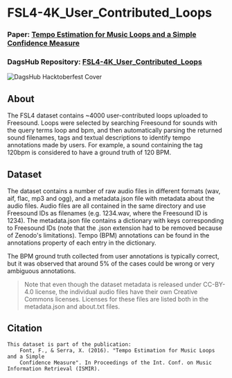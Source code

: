 # FSL4-4K_User_Contributed_Loops

### Paper: [Tempo Estimation for Music Loops and a Simple Confidence Measure](https://archives.ismir.net/ismir2016/paper/000195.pdf)
### DagsHub Repository: [FSL4-4K_User_Contributed_Loops](https://dagshub.com/Rutam21/FSL4-4K_User_Contributed_Loops)

![DagsHub Hacktoberfest Cover](https://user-images.githubusercontent.com/66431403/192983164-b3d6d556-ac69-4fb8-8aef-726a4386406a.png)

## About

The FSL4 dataset contains ~4000 user-contributed loops uploaded to Freesound. Loops were selected by searching Freesound for sounds with the query terms loop and bpm, and then automatically parsing the returned sound filenames, tags and textual descriptions to identify tempo annotations made by users. For example, a sound containing the tag 120bpm is considered to have a ground truth of 120 BPM.

## Dataset

The dataset contains a number of raw audio files in different formats (wav, aif, flac, mp3 and ogg), and a metadata.json file with metadata about the audio files. Audio files are all contained in the same directory and use Freesound IDs as filenames (e.g. 1234.wav, where the Freesound ID is 1234). The metadata.json file contains a dictionary with keys corresponding to Freesound IDs (note that the .json extension had to be removed because of Zenodo's limitations). Tempo (BPM) annotations can be found in the annotations property of each entry in the dictionary.

The BPM ground truth collected from user annotations is typically correct, but it was observed that around 5% of the cases could be wrong or very ambiguous annotations.

> Note that even though the dataset metadata is released under CC-BY-4.0 license, the individual audio files have their own Creative Commons licenses. Licenses for these files are listed both in the metadata.json and about.txt  files.

## Citation

```
This dataset is part of the publication:
	Font, F., & Serra, X. (2016). "Tempo Estimation for Music Loops and a Simple 
	Confidence Measure". In Proceedings of the Int. Conf. on Music Information Retrieval (ISMIR).
```
